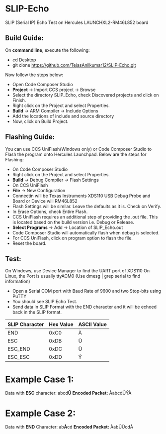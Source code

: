 # SLIP-Echo
SLIP (Serial IP) Echo Test on Hercules LAUNCHXL2-RM46L852 board

## Build Guide:
On **command line**, execute the following: 
- cd Desktop
- git clone https://github.com/TejasAnilkumar12/SLIP-Echo.git

Now follow the steps below:
- Open Code Composer Studio
- **Project** &#8594; Import CCS project &#8594; Browse
- Select the directory SLIP_Echo, check Discovered projects and click on Finish.
- Right click on the Project and select Properties.
- **Build** &#8594; ARM Compiler &#8594; Include Options
- Add the locations of include and source directory
- Now, click on Build Project.

## Flashing  Guide:
You can use CCS UniFlash(Windows only) or Code Composer Studio to Flash the program onto Hercules Launchpad.
Below are the steps for Flashing:
- On Code Composer Studio
- Right click on the Project and select Properties.
- **Build** &#8594; Debug Compiler &#8594; Flash Settings
- On CCS UniFlash
- **File** &#8594; New Configuration
- Connectin will be Texas Instruments XDS110 USB Debug Probe and Board or Device will RM46L852
- Flash Settings will be similar. Leave the defaults as it is. Check on Verify.
- In Erase Options, check Entire Flash.
- CCS UniFlash requires an additional step of providing the .out file. This is located based on the build version i.e. Debug or Release.
- **Select Programs**  &#8594; Add  &#8594; Location of SLIP_Echo.out 
- Code Composer Studio will automatically flash when debug is selected. 
- For CCS UniFlash, click on program option to flash the file.
- Reset the board.

## Test:
On Windows, use Device Manager to find the UART port of XDS110
On Linux, the Port is usually ttyACM0 (Use dmesg | grep serial to find information) 
- Open a Serial COM port with Baud Rate of 9600 and two Stop-bits using PuTTY
- You should see SLIP Echo Test.
- Send data in SLIP Format with the END character and it will be echoed back in the SLIP format.

| SLIP Character  |Hex Value | ASCII Value|
| ------------- | ------------- | ------------- |
| END           | 0xC0          |       À       |
| ESC           | 0xDB          |       Û       |
| ESC_END       | 0xDC          |       Ü       |
| ESC_ESC       | 0xDD          |       Ý       |

# Example Case 1:
Data with **ESC** character:
abcd**Û**
**Encoded Packet:**
ÀabcdÛÝÀ

# Example Case 2:
Data with **END** Character:
ab**À**cd
**Encoded Packet:**
ÀabÛÜcdÀ





  
